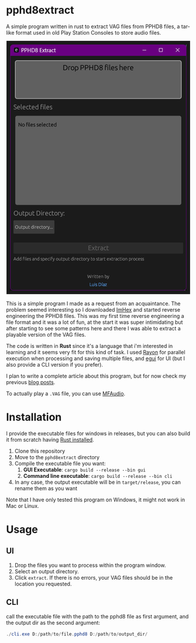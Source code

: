 # pphd8extract
A simple program written in rust to extract VAG files from PPHD8 files, a tar-like format used in old Play Station Consoles to store audio files.
<p align="center">
 <img src="https://github.com/LDiazN/pphd8extract/raw/main/img/pphd8extract.jpg" alt="Watch the gameplay video in YouTube" border="10" />
</p>

This is a simple program I made as a request from an acquaintance. The problem seemed interesting so I downloaded [ImHex](https://github.com/WerWolv/ImHex) and started reverse engineering the PPHD8 files. This was my first time reverse engineering a file format and it was a lot of fun, at the start it was super intimidating but after starting to see some patterns here and there I was able to extract a playable version of the VAG files. 

The code is written in **Rust** since it's a language that i'm interested in learning and it seems very fit for this kind of task. I used [Rayon](https://crates.io/crates/rayon) for parallel execution when processing and saving multiple files, and [egui](https://github.com/emilk/egui) for UI (but I also provide a CLI version if you prefer). 

I plan to write a complete article about this program, but for now check my previous [blog posts](https://ldiazn.github.io/blog).

To actually play a `.VAG` file, you can use [MFAudio](https://www.zophar.net/utilities/ps2util/mfaudio-1-1.html).

# Installation

I provide the executable files for windows in releases, but you can also build it from scratch having [Rust installed](https://www.rust-lang.org/tools/install).

1. Clone this repository
2. Move to the `pphd8extract` directory
3. Compile the executable file you want:
   1. **GUI Executable**: `cargo build --release --bin gui`
   2. **Command line executable**: `cargo build --release --bin cli`
4. In any case, the output executable will be in `target/release`, you can rename them as you want

Note that I have only tested this program on Windows, it might not work in Mac or Linux.

# Usage
## UI
1. Drop the files you want to process within the program window.
2. Select an output directory.
3. Click `extract`. If there is no errors, your VAG files should be in the location you requested.

## CLI
call the executable file with the path to the pphd8 file as first argument, and the output dir as the second argument:

```powershell
./cli.exe D:/path/to/file.pphd8 D:/path/to/output_dir/
```

